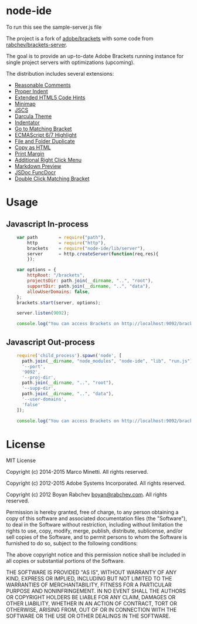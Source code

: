 # node-ide

To run this see the sample-server.js file

The project is a fork of [adobe/brackets](https://github.com/adobe/brackets) with some code from [rabchev/brackets-server](https://github.com/rabchev/brackets-server).

The goal is to provide an up-to-date Adobe Brackets running instance for single project servers with optimizations (upcoming).

The distribution includes several extensions:

  * [Reasonable Comments](https://github.com/peterflynn/reasonable-comments)
  * [Proper Indent](https://github.com/busykai/brackets-indent-right)
  * [Extended HTML5 Code Hints](https://github.com/coliff/Brackets-HTML5CodeHints)
  * [Minimap](https://github.com/zorgzerg/brackets-minimap)
  * [JSCS](https://github.com/globexdesigns/brackets-jscs)
  * [Darcula Theme](https://github.com/AlbertoDorado/darcula-for-brackets)
  * [Indentator](https://github.com/ahuth/brackets-indentator)
  * [Go to Matching Bracket](https://github.com/davidwaterston/goto-matching-bracket)
  * [ECMAScript 6/7 Highlight](https://github.com/marcominetti/brackets-esnext-highlight)
  * [File and Folder Duplicate](https://github.com/torinpascal/brackets-duplicate-extension)
  * [Copy as HTML](https://github.com/peterflynn/copy-as-html)
  * [Print Margin](https://github.com/Hirse/brackets-print-margin)
  * [Additional Right Click Menu](https://github.com/caphodel/brackets-additional-right-click-menu)
  * [Markdown Preview](https://github.com/gruehle/MarkdownPreview)
  * [JSDoc FuncDocr](https://github.com/wikunia/brackets-funcdocr)
  * [Double Click Matching Bracket](https://github.com/pessotti/brackets-doubleclick-match-brackets)

# Usage

## Javascript In-process

```javascript
    var path        = require("path"),
        http        = require("http"),
        brackets    = require("node-ide/lib/server"),
        server      = http.createServer(function(req,res){
        });

    var options = {
        httpRoot: "/brackets",
        projectsDir: path.join(__dirname, "..", "root"),
        supportDir: path.join(__dirname, "..", "data"),
        allowUserDomains: false,
    };
    brackets.start(server, options);

    server.listen(9092);

    console.log("You can access Brackets on http://localhost:9092/brackets/");
```

## Javascript Out-process

```javascript
    require('child_process').spawn('node', [
      path.join(__dirname, "node_modules", "node-ide", "lib", "run.js"),
      '--port',
      '9092',
      '--proj-dir',
      path.join(__dirname, "..", "root"),
      '--supp-dir',
      path.join(__dirname, "..", "data"),
      '--user-domains',
      'false'
    ]);

    console.log("You can access Brackets on http://localhost:9092/brackets/");
```


# License

MIT License

Copyright (c) 2014-2015 Marco Minetti. All rights reserved.

Copyright (c) 2012-2015 Adobe Systems Incorporated. All rights reserved.

Copyright (c) 2012 Boyan Rabchev <boyan@rabchev.com>. All rights reserved.


Permission is hereby granted, free of charge, to any person obtaining a
copy of this software and associated documentation files (the "Software"),
to deal in the Software without restriction, including without limitation
the rights to use, copy, modify, merge, publish, distribute, sublicense,
and/or sell copies of the Software, and to permit persons to whom the
Software is furnished to do so, subject to the following conditions:

The above copyright notice and this permission notice shall be included in
all copies or substantial portions of the Software.

THE SOFTWARE IS PROVIDED "AS IS", WITHOUT WARRANTY OF ANY KIND, EXPRESS OR
IMPLIED, INCLUDING BUT NOT LIMITED TO THE WARRANTIES OF MERCHANTABILITY,
FITNESS FOR A PARTICULAR PURPOSE AND NONINFRINGEMENT. IN NO EVENT SHALL THE
AUTHORS OR COPYRIGHT HOLDERS BE LIABLE FOR ANY CLAIM, DAMAGES OR OTHER
LIABILITY, WHETHER IN AN ACTION OF CONTRACT, TORT OR OTHERWISE, ARISING
FROM, OUT OF OR IN CONNECTION WITH THE SOFTWARE OR THE USE OR OTHER
DEALINGS IN THE SOFTWARE.

